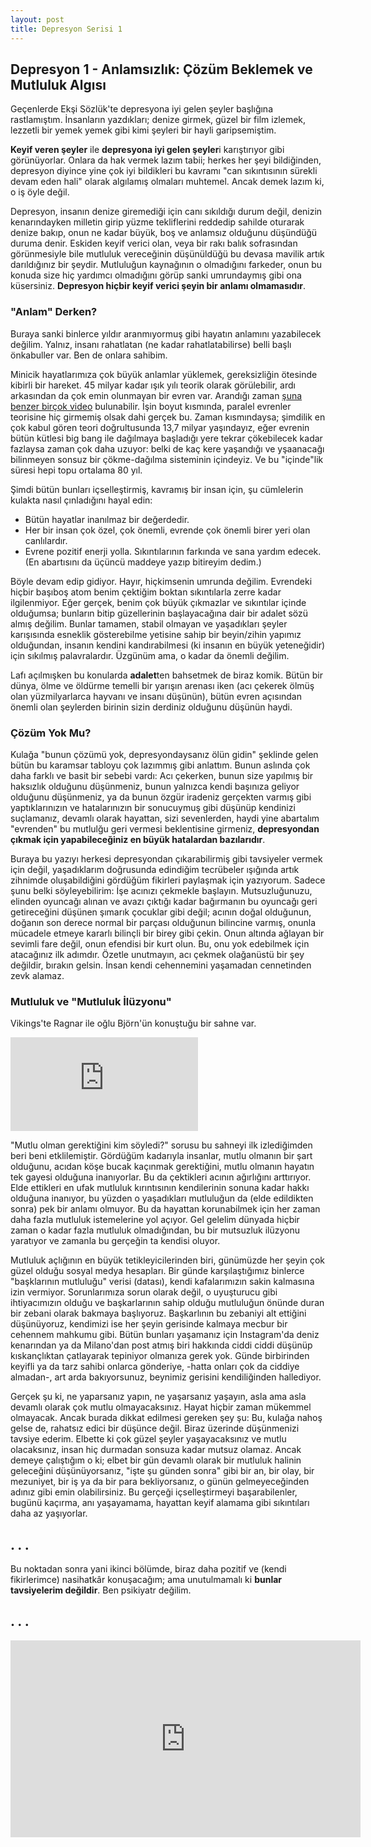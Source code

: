 ```yaml
---
layout: post
title: Depresyon Serisi 1
---
```


## Depresyon 1 - Anlamsızlık: Çözüm Beklemek ve Mutluluk Algısı

Geçenlerde Ekşi Sözlük'te depresyona iyi gelen şeyler başlığına rastlamıştım. İnsanların yazdıkları; denize girmek, güzel bir film izlemek, lezzetli bir yemek yemek gibi kimi şeyleri bir hayli garipsemiştim. 

**Keyif veren şeyler** ile **depresyona iyi gelen şeyler**i karıştırıyor gibi görünüyorlar. Onlara da hak vermek lazım tabii; herkes her şeyi bildiğinden, depresyon diyince yine çok iyi bildikleri bu kavramı "can sıkıntısının sürekli devam eden hali" olarak algılamış olmaları muhtemel. Ancak demek lazım ki, o iş öyle değil.

Depresyon, insanın denize giremediği için canı sıkıldığı durum değil, denizin kenarındayken milletin girip yüzme tekliflerini reddedip sahilde oturarak denize bakıp, onun ne kadar büyük, boş ve anlamsız olduğunu düşündüğü duruma denir. Eskiden keyif verici olan, veya bir rakı balık sofrasından görünmesiyle bile mutluluk vereceğinin düşünüldüğü bu devasa mavilik artık darıldığınız bir şeydir. Mutluluğun kaynağının o olmadığını farkeder, onun bu konuda size hiç yardımcı olmadığını görüp sanki umrundaymış gibi ona küsersiniz. **Depresyon hiçbir keyif verici şeyin bir anlamı olmamasıdır**.

### "Anlam" Derken?

Buraya sanki binlerce yıldır aranmıyormuş gibi hayatın anlamını yazabilecek değilim. Yalnız, insanı rahatlatan (ne kadar rahatlatabilirse) belli başlı önkabuller var. Ben de onlara sahibim.

Minicik hayatlarımıza çok büyük anlamlar yüklemek, gereksizliğin ötesinde kibirli bir hareket. 45 milyar kadar ışık yılı teorik olarak görülebilir, ardı arkasından da çok emin olunmayan bir evren var. Arandığı zaman [şuna benzer birçok video](https://www.youtube.com/watch?v=Iy7NzjCmUf0&t=543s&pbjreload=10) bulunabilir. İşin boyut kısmında, paralel evrenler teorisine hiç girmemiş olsak dahi gerçek bu. Zaman kısmındaysa; şimdilik en çok kabul gören teori doğrultusunda 13,7 milyar yaşındayız, eğer evrenin bütün kütlesi big bang ile dağılmaya başladığı yere tekrar çökebilecek kadar fazlaysa zaman çok daha uzuyor: belki de kaç kere yaşandığı ve yşaanacağı bilinmeyen sonsuz bir çökme-dağılma sisteminin içindeyiz. Ve bu "içinde"lik süresi hepi topu ortalama 80 yıl. 

Şimdi bütün bunları içselleştirmiş, kavramış bir insan için, şu cümlelerin kulakta nasıl çınladığını hayal edin: 

- Bütün hayatlar inanılmaz bir değerdedir. 
- Her bir insan çok özel, çok önemli, evrende çok önemli birer yeri olan canlılardır. 
- Evrene pozitif enerji yolla. Sıkıntılarının farkında ve sana yardım edecek. (En abartısını da üçüncü maddeye yazıp bitireyim dedim.)

Böyle devam edip gidiyor. Hayır, hiçkimsenin umrunda değilim. Evrendeki hiçbir başıboş atom benim çektiğim boktan sıkıntılarla zerre kadar ilgilenmiyor. Eğer gerçek, benim çok büyük çıkmazlar ve sıkıntılar içinde olduğumsa; bunların bitip güzellerinin başlayacağına dair bir adalet sözü almış değilim. Bunlar tamamen, stabil olmayan ve yaşadıkları şeyler karışısında esneklik gösterebilme yetisine sahip bir beyin/zihin yapımız olduğundan, insanın kendini kandırabilmesi (ki insanın en büyük yeteneğidir) için sıkılmış palavralardır. Üzgünüm ama, o kadar da önemli değilim. 

Lafı açılmışken bu konularda **adalet**ten bahsetmek de biraz komik. Bütün bir dünya, ölme ve öldürme temelli bir yarışın arenası iken (acı çekerek ölmüş olan yüzmilyarlarca hayvanı ve insanı düşünün), bütün evren açısından önemli olan şeylerden birinin sizin derdiniz olduğunu düşünün haydi. 

### Çözüm Yok Mu?

Kulağa "bunun çözümü yok, depresyondaysanız ölün gidin" şeklinde gelen bütün bu karamsar tabloyu çok lazımmış gibi anlattım. Bunun aslında çok daha farklı ve basit bir sebebi vardı: Acı çekerken, bunun size yapılmış bir haksızlık olduğunu düşünmeniz, bunun yalnızca kendi başınıza geliyor olduğunu düşünmeniz, ya da bunun özgür iradeniz gerçekten varmış gibi yaptıklarınızın ve hatalarınızın bir sonucuymuş gibi düşünüp kendinizi suçlamanız, devamlı olarak hayattan, sizi sevenlerden, haydi yine abartalım "evrenden" bu mutlulğu geri vermesi beklentisine girmeniz, **depresyondan çıkmak için yapabileceğiniz en büyük hatalardan bazılarıdır**. 

Buraya bu yazıyı herkesi depresyondan çıkarabilirmiş gibi tavsiyeler vermek için değil, yaşadıklarım doğrusunda edindiğim tecrübeler ışığında artık zihnimde oluşabildiğini gördüğüm fikirleri paylaşmak için yazıyorum. Sadece şunu belki söyleyebilirim: İşe acınızı çekmekle başlayın. Mutsuzluğunuzu, elinden oyuncağı alınan ve avazı çıktığı kadar bağırmanın bu oyuncağı geri getireceğini düşünen şımarık çocuklar gibi değil; acının doğal olduğunun, doğanın son derece normal bir parçası olduğunun bilincine varmış, onunla mücadele etmeye kararlı bilinçli bir birey gibi çekin. Onun altında ağlayan bir sevimli fare değil, onun efendisi bir kurt olun. Bu, onu yok edebilmek için atacağınız ilk adımdır. Özetle unutmayın, acı çekmek olağanüstü bir şey değildir, bırakın gelsin. İnsan kendi cehennemini yaşamadan cennetinden zevk alamaz.

### Mutluluk ve "Mutluluk İlüzyonu"

Vikings'te Ragnar ile oğlu Björn'ün konuştuğu bir sahne var. 

<iframe class="video" id="ytvideo" src="https://www.youtube.com/embed/lFW_4MWs5wM" frameborder="0" allow="autoplay; encrypted-media" allowfullscreen></iframe>

"Mutlu olman gerektiğini kim söyledi?" sorusu bu sahneyi ilk izlediğimden beri beni etklilemiştir. Gördüğüm kadarıyla insanlar, mutlu olmanın bir şart olduğunu, acıdan köşe bucak kaçınmak gerektiğini, mutlu olmanın hayatın tek gayesi olduğuna inanıyorlar. Bu da çektikleri acının ağırlığını arttırıyor. Elde ettikleri en ufak mutluluk kırıntısının kendilerinin sonuna kadar hakkı olduğuna inanıyor, bu yüzden o yaşadıkları mutluluğun da (elde edildikten sonra) pek bir anlamı olmuyor. Bu da hayattan korunabilmek için her zaman daha fazla mutluluk istemelerine yol açıyor. Gel gelelim dünyada hiçbir zaman o kadar fazla mutluluk olmadığından, bu bir mutsuzluk ilüzyonu yaratıyor ve zamanla bu gerçeğin ta kendisi oluyor.

Mutluluk açlığının en büyük tetikleyicilerinden biri, günümüzde her şeyin çok güzel olduğu sosyal medya hesapları. Bir günde karşılaştığımız binlerce "başklarının mutluluğu" verisi (datası), kendi kafalarımızın sakin kalmasına izin vermiyor. Sorunlarımıza sorun olarak değil, o uyuşturucu gibi ihtiyacımızın olduğu ve başkarlarının sahip olduğu mutluluğun önünde duran bir zebani olarak bakmaya başlıyoruz. Başkarlının bu zebaniyi alt ettiğini düşünüyoruz, kendimizi ise her şeyin gerisinde kalmaya mecbur bir cehennem mahkumu gibi. Bütün bunları yaşamanız için Instagram'da deniz kenarından ya da Milano'dan post atmış biri hakkında ciddi ciddi düşünüp kıskançlıktan çatlayarak tepiniyor olmanıza gerek yok. Günde birbirinden keyifli ya da tarz sahibi onlarca gönderiye, -hatta onları çok da ciddiye almadan-, art arda bakıyorsunuz, beynimiz gerisini kendiliğinden hallediyor. 

Gerçek şu ki, ne yaparsanız yapın, ne yaşarsanız yaşayın, asla ama asla devamlı olarak çok mutlu olmayacaksınız. Hayat hiçbir zaman mükemmel olmayacak. Ancak burada dikkat edilmesi gereken şey şu: Bu, kulağa nahoş gelse de, rahatsız edici bir düşünce değil. Biraz üzerinde düşünmenizi tavsiye ederim. Elbette ki çok güzel şeyler yaşayacaksınız ve mutlu olacaksınız, insan hiç durmadan sonsuza kadar mutsuz olamaz. Ancak demeye çalıştığım o ki; elbet bir gün devamlı olarak bir mutluluk halinin geleceğini düşünüyorsanız, "işte şu günden sonra" gibi bir an, bir olay, bir mezuniyet, bir iş ya da bir para bekliyorsanız, o günün gelmeyeceğinden adınız gibi emin olabilirsiniz. Bu gerçeği içselleştirmeyi başarabilenler, bugünü kaçırma, anı yaşayamama, hayattan keyif alamama gibi sıkıntıları daha az yaşıyorlar.

## . . . 

Bu noktadan sonra yani ikinci bölümde, biraz daha pozitif ve (kendi fikirlerimce) nasihatkâr konuşacağım; ama unutulmamalı ki **bunlar tavsiyelerim değildir**. Ben psikiyatr değilim. 

## . . .

<iframe width="560" height="315" src="https://www.youtube.com/embed/uAVAt5FV2uc" frameborder="0" allow="autoplay; encrypted-media" allowfullscreen></iframe>








